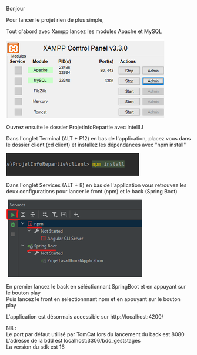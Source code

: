 Bonjour <br>

Pour lancer le projet rien de plus simple, <br>

Tout d'abord avec Xampp lancez les modules Apache et MySQL <br>

![Alt text](./imgReadme/Xampp.png)

Ouvrez ensuite le dossier ProjetInfoRepartie avec IntellIJ <br>

Dans l'onglet Terminal (ALT + F12) en bas de l'application, placez vous dans le dossier client (cd client) et installez les dépendances avec "npm install" <br>

![Alt text](./imgReadme/clientNpmInstall.png)


Dans l'onglet Services (ALT + 8) en bas de l'application vous retrouvez les deux configurations pour lancer le front (npm) et le back (Spring Boot) <br>

![Alt text](./imgReadme/configuration.png)

En premier lancez le back en séléctionnant SpringBoot et en appuyant sur le bouton play <br>
Puis lancez le front en selectionnnant npm et en appuyant sur le bouton play <br>

L'application est désormais accessible sur http://localhost:4200/ <br>

NB :  
Le port par défaut utilisé par TomCat lors du lancement du back est 8080 <br>
L'adresse de la bdd est localhost:3306/bdd_geststages <br>
La version du sdk est 16 <br>
